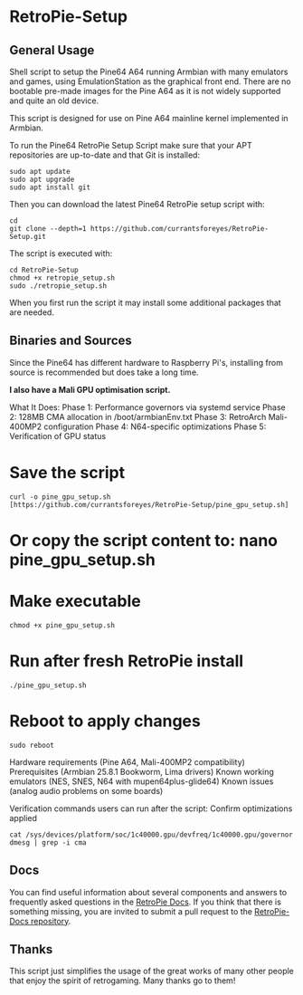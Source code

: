 RetroPie-Setup
==============

General Usage
-------------

Shell script to setup the Pine64 A64 running Armbian with many emulators and games, using EmulationStation as the graphical front end. There are no bootable pre-made images for the Pine A64 as it is not widely supported and quite an old device.

This script is designed for use on Pine A64 mainline kernel implemented in Armbian.

To run the Pine64 RetroPie Setup Script make sure that your APT repositories are up-to-date and that Git is installed:

```shell
sudo apt update
sudo apt upgrade
sudo apt install git
```

Then you can download the latest Pine64 RetroPie setup script with:

```shell
cd
git clone --depth=1 https://github.com/currantsforeyes/RetroPie-Setup.git
```

The script is executed with:

```shell
cd RetroPie-Setup
chmod +x retropie_setup.sh
sudo ./retropie_setup.sh
```

When you first run the script it may install some additional packages that are needed.

Binaries and Sources
--------------------

Since the Pine64 has different hardware to Raspberry Pi's, installing from source is recommended but does take a long time.

**I also have a Mali GPU optimisation script.**

What It Does:
Phase 1: Performance governors via systemd service
Phase 2: 128MB CMA allocation in /boot/armbianEnv.txt
Phase 3: RetroArch Mali-400MP2 configuration
Phase 4: N64-specific optimizations
Phase 5: Verification of GPU status

# Save the script
```shell
curl -o pine_gpu_setup.sh [https://github.com/currantsforeyes/RetroPie-Setup/pine_gpu_setup.sh]
```

# Or copy the script content to: nano pine_gpu_setup.sh

# Make executable
```shell
chmod +x pine_gpu_setup.sh
```

# Run after fresh RetroPie install
```shell
./pine_gpu_setup.sh
```

# Reboot to apply changes
```shell
sudo reboot
```

Hardware requirements (Pine A64, Mali-400MP2 compatibility)
Prerequisites (Armbian 25.8.1 Bookworm, Lima drivers)
Known working emulators (NES, SNES, N64 with mupen64plus-glide64)
Known issues (analog audio problems on some boards)

Verification commands users can run after the script:
Confirm optimizations applied
```shell
cat /sys/devices/platform/soc/1c40000.gpu/devfreq/1c40000.gpu/governor
dmesg | grep -i cma
```

Docs
----

You can find useful information about several components and answers to frequently asked questions in the [RetroPie Docs](https://retropie.org.uk/docs/). If you think that there is something missing, you are invited to submit a pull request to the [RetroPie-Docs repository](https://github.com/RetroPie/RetroPie-Docs).


Thanks
------

This script just simplifies the usage of the great works of many other people that enjoy the spirit of retrogaming. Many thanks go to them!
